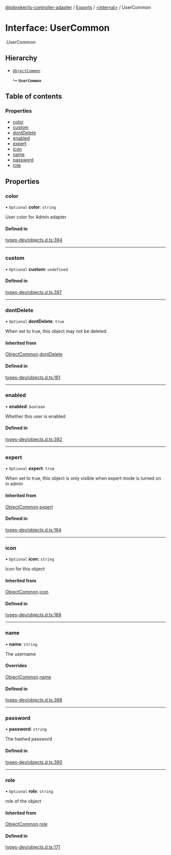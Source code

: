 [@iobroker/js-controller-adapter](../README.md) / [Exports](../modules.md) / [<internal\>](../modules/internal_.md) / UserCommon

# Interface: UserCommon

[<internal>](../modules/internal_.md).UserCommon

## Hierarchy

- [`ObjectCommon`](internal_.ObjectCommon.md)

  ↳ **`UserCommon`**

## Table of contents

### Properties

- [color](internal_.UserCommon.md#color)
- [custom](internal_.UserCommon.md#custom)
- [dontDelete](internal_.UserCommon.md#dontdelete)
- [enabled](internal_.UserCommon.md#enabled)
- [expert](internal_.UserCommon.md#expert)
- [icon](internal_.UserCommon.md#icon)
- [name](internal_.UserCommon.md#name)
- [password](internal_.UserCommon.md#password)
- [role](internal_.UserCommon.md#role)

## Properties

### color

• `Optional` **color**: `string`

User color for Admin adapter

#### Defined in

[types-dev/objects.d.ts:394](https://github.com/ioBroker/ioBroker.js-controller/blob/22337d8f/packages/types-dev/objects.d.ts#L394)

___

### custom

• `Optional` **custom**: `undefined`

#### Defined in

[types-dev/objects.d.ts:397](https://github.com/ioBroker/ioBroker.js-controller/blob/22337d8f/packages/types-dev/objects.d.ts#L397)

___

### dontDelete

• `Optional` **dontDelete**: ``true``

When set to true, this object may not be deleted

#### Inherited from

[ObjectCommon](internal_.ObjectCommon.md).[dontDelete](internal_.ObjectCommon.md#dontdelete)

#### Defined in

[types-dev/objects.d.ts:161](https://github.com/ioBroker/ioBroker.js-controller/blob/22337d8f/packages/types-dev/objects.d.ts#L161)

___

### enabled

• **enabled**: `boolean`

Whether this user is enabled

#### Defined in

[types-dev/objects.d.ts:392](https://github.com/ioBroker/ioBroker.js-controller/blob/22337d8f/packages/types-dev/objects.d.ts#L392)

___

### expert

• `Optional` **expert**: ``true``

When set to true, this object is only visible when expert mode is turned on in admin

#### Inherited from

[ObjectCommon](internal_.ObjectCommon.md).[expert](internal_.ObjectCommon.md#expert)

#### Defined in

[types-dev/objects.d.ts:164](https://github.com/ioBroker/ioBroker.js-controller/blob/22337d8f/packages/types-dev/objects.d.ts#L164)

___

### icon

• `Optional` **icon**: `string`

Icon for this object

#### Inherited from

[ObjectCommon](internal_.ObjectCommon.md).[icon](internal_.ObjectCommon.md#icon)

#### Defined in

[types-dev/objects.d.ts:169](https://github.com/ioBroker/ioBroker.js-controller/blob/22337d8f/packages/types-dev/objects.d.ts#L169)

___

### name

• **name**: `string`

The username

#### Overrides

[ObjectCommon](internal_.ObjectCommon.md).[name](internal_.ObjectCommon.md#name)

#### Defined in

[types-dev/objects.d.ts:388](https://github.com/ioBroker/ioBroker.js-controller/blob/22337d8f/packages/types-dev/objects.d.ts#L388)

___

### password

• **password**: `string`

The hashed password

#### Defined in

[types-dev/objects.d.ts:390](https://github.com/ioBroker/ioBroker.js-controller/blob/22337d8f/packages/types-dev/objects.d.ts#L390)

___

### role

• `Optional` **role**: `string`

role of the object

#### Inherited from

[ObjectCommon](internal_.ObjectCommon.md).[role](internal_.ObjectCommon.md#role)

#### Defined in

[types-dev/objects.d.ts:171](https://github.com/ioBroker/ioBroker.js-controller/blob/22337d8f/packages/types-dev/objects.d.ts#L171)
